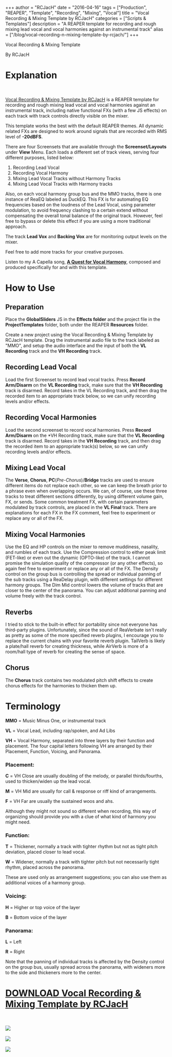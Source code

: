 +++
author = "RCJacH"
date = "2016-04-16"
tags = ["Production", "REAPER", "Template", "Recording", "Mixing", "Vocal"]
title = "Vocal Recording & Mixing Template by RCJacH"
categories = ["Scripts & Templates"]
description = "A REAPER template for recording and rough mixing lead vocal and vocal harmonies against an instrumental track"
alias = ["/blog/vocal-recording-n-mixing-template-by-rcjach/"]
+++

Vocal Recording & Mixing Template

By RCJacH

# Explanation

<br>

[Vocal Recording & Mixing Template by RCJacH](http://stash.reaper.fm/v/27327/Vocal%20Recording%20%26%20Mixing%20Template%20by%20RCJacH.rar) is a REAPER template for recording and rough mixing lead vocal and vocal harmonies against an instrumental track, including native functional FXs (with a few JS effects) on each track with track controls directly visible on the mixer.

This template works the best with the default REAPER themes. All dynamic related FXs are designed to work around signals that are recorded with RMS level of **-20dBFS**.

There are four Screensets that are available through the **Screenset/Layouts** under **View** Menu. Each loads a different set of track views, serving four different purposes, listed below:

1. Recording Lead Vocal
2. Recording Vocal Harmony
3. Mixing Lead Vocal Tracks without Harmony Tracks
4. Mixing Lead Vocal Tracks with Harmony tracks

Also, on each vocal harmony group bus and the MMO tracks, there is one instance of ReaEQ labeled as DuckEQ. This FX is for automating EQ frequencies based on the loudness of the Lead Vocal, using parameter modulation, to avoid frequency clashing to a certain extend without compensating the overall tonal balance of the original track. However, feel free to bypass or delete this effect if you are using a more traditional approach.

The track **Lead Vox** and **Backing Vox** are for monitoring output levels on the mixer.

Feel free to add more tracks for your creative purposes.

Listen to my A Capella song, **[A Quest for Vocal Harmony](https://rcapella.bandcamp.com/track/a-quest-for-vocal-harmony)**, composed and produced specifically for and with this template.



# How to Use

 

## Preparation

Place the **GlobalSliders** JS in the **Effects folder** and the project file in the **ProjectTemplates** folder, both under the REAPER **Resources** folder.

Create a new project using the Vocal Recording & Mixing Template by RCJacH template. Drag the instrumental audio file to the track labeled as "MMO", and setup the audio interface and the input of both the **VL Recording** track and the **VH Recording** track.

## Recording Lead Vocal

Load the first Screenset to record lead vocal tracks. Press **Record Arm/Disarm** on the **VL Recording** track, make sure that the **VH Recording** track is disarmed. Record takes in the VL Recording track, and then drag the recorded item to an appropriate track below, so we can unify recording levels and/or effects.

## Recording Vocal Harmonies

Load the second screenset to record vocal harmonies. Press **Record Arm/Disarm** on the *VH Recording track, make sure that the **VL Recording** track is disarmed. Record takes in the **VH Recording** track, and then drag the recorded item to an appropriate track(s) below, so we can unify recording levels and/or effects. 

## Mixing Lead Vocal

The **Verse**, **Chorus**, **PC**(*Pre-Chorus*)/**Bridge** tracks are used to ensure different items do not replace each other, so we can keep the breath prior to a phrase even when overlapping occurs. We can, of course, use these three tracks to treat different sections differently, by using different volume gain, FX, or sends. Some common treatment FX, with certain parameters modulated by track controls, are placed in the **VL Final** track. There are explanations for each FX in the FX comment, feel free to experiment or replace any or all of the FX.


## Mixing Vocal Harmonies

Use the EQ and HP controls on the mixer to remove muddiness, nasality, and rumbles of each track. Use the Compression control to either peak limit (FET-like) or even out the dynamic (OPTO-like) of the track. I cannot promise the simulation quality of the compressor (or any other effects), so again feel free to experiment or replace any or all of the FX. The Density control on the group bus is controlling the spread or individual panning of the sub tracks using a ReaDelay plugin, with different settings for different harmony groups. The Dim Mid control lowers the volume of tracks that are closer to the center of the panorama. You can adjust additional panning and volume freely with the track control.


## Reverbs

I tried to stick to the built-in effect for portability since not everyone has third-party plugins. Unfortunately, since the sound of ReaVerbate isn't really as pretty as some of the more specified reverb plugins, I encourage you to replace the current chains with your favorite reverb plugin. TailVerb is likely a plate/hall reverb for creating thickness, while AirVerb is more of a room/hall type of reverb for creating the sense of space.



## Chorus

The **Chorus** track contains two modulated pitch shift effects to create chorus effects for the harmonies to thicken them up. 

 

# Terminology

 

**MMO** = Music Minus One, or instrumental track

**VL** = Vocal Lead, including rap/spoken, and Ad Libs

**VH** = Vocal Harmony, separated into three layers by their function and placement. The four capital letters following VH are arranged by their Placement, Function, Voicing, and Panorama.

### Placement:

**C** = VH Close are usually doubling of the melody, or parallel thirds/fourths, used to thicken/widen up the lead vocal.

**M** = VH Mid are usually for call & response or riff kind of arrangements. 

**F** = VH Far are usually the sustained woos and ahs. 

Although they might not sound so different when recording, this way of organizing should provide you with a clue of what kind of harmony you might need.

### Function:

**T** = Thickener, normally a track with tighter rhythm but not as tight pitch deviation, placed closer to lead vocal.

**W** = Widener, normally a track with tighter pitch but not necessarily tight rhythm, placed across the panorama.

These are used only as arrangement suggestions; you can also use them as additional voices of a harmony group.

### Voicing:

**H** = Higher or top voice of the layer

**B** = Bottom voice of the layer

### Panorama:

**L** = Left

**R** = Right

Note that the panning of individual tracks is affected by the Density control on the group bus, usually spread across the panorama, with wideners more to the side and thickeners more to the center.





# [DOWNLOAD Vocal Recording & Mixing Template by RCJacH](http://stash.reaper.fm/v/27327/Vocal%20Recording%20%26%20Mixing%20Template%20by%20RCJacH.rar)
<br>

![](https://cloud.githubusercontent.com/assets/12930244/14581590/30ec5484-0423-11e6-8f38-98f7732d680c.png)
<br>
<br>
![](https://cloud.githubusercontent.com/assets/12930244/14581592/30ee4172-0423-11e6-90fd-d62374eb9441.png)
<br>
<br>
![](https://cloud.githubusercontent.com/assets/12930244/14581591/30ee3984-0423-11e6-96ea-2fcca2db7421.png)
<br>
<br>




